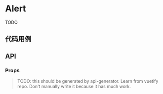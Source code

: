 # Alert
TODO

## 代码用例
<!--code-->

## API

### Props
> TODO: this should be generated by api-generator. Learn from vuetify repo.
> Don't manually write it because it has much work.

